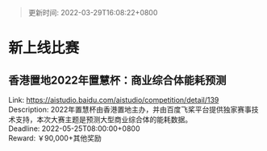 > 更新时间: 2022-03-29T16:08:22+0800 

# 新上线比赛


## 香港置地2022年置慧杯：商业综合体能耗预测
Link: https://aistudio.baidu.com/aistudio/competition/detail/139  
Description: 2022年置慧杯由香港置地主办，并由百度飞桨平台提供独家赛事技术支持，本次大赛主题是预测大型商业综合体的能耗数据。  
Deadline: 2022-05-25T08:00:00+0800  
Reward: ￥90,000+其他奖励  

